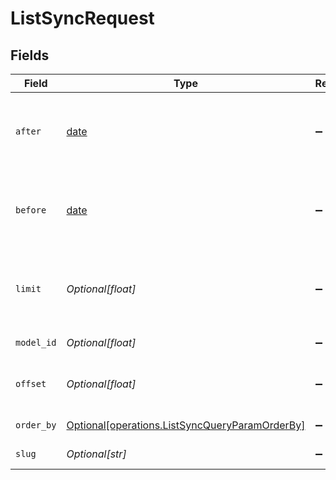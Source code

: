 # ListSyncRequest


## Fields

| Field                                                                                                  | Type                                                                                                   | Required                                                                                               | Description                                                                                            |
| ------------------------------------------------------------------------------------------------------ | ------------------------------------------------------------------------------------------------------ | ------------------------------------------------------------------------------------------------------ | ------------------------------------------------------------------------------------------------------ |
| `after`                                                                                                | [date](https://docs.python.org/3/library/datetime.html#date-objects)                                   | :heavy_minus_sign:                                                                                     | select syncs that were run after given ISO timestamp                                                   |
| `before`                                                                                               | [date](https://docs.python.org/3/library/datetime.html#date-objects)                                   | :heavy_minus_sign:                                                                                     | select syncs that were run before given ISO timestamp                                                  |
| `limit`                                                                                                | *Optional[float]*                                                                                      | :heavy_minus_sign:                                                                                     | limit the number of objects returned (default is 100)                                                  |
| `model_id`                                                                                             | *Optional[float]*                                                                                      | :heavy_minus_sign:                                                                                     | filter based on modelId                                                                                |
| `offset`                                                                                               | *Optional[float]*                                                                                      | :heavy_minus_sign:                                                                                     | set the offset on results (for pagination)                                                             |
| `order_by`                                                                                             | [Optional[operations.ListSyncQueryParamOrderBy]](../../models/operations/listsyncqueryparamorderby.md) | :heavy_minus_sign:                                                                                     | specify the order                                                                                      |
| `slug`                                                                                                 | *Optional[str]*                                                                                        | :heavy_minus_sign:                                                                                     | filter based on slug                                                                                   |